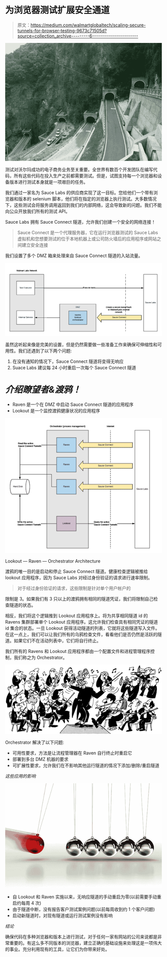# 为浏览器测试扩展安全通道

> 原文：<https://medium.com/walmartglobaltech/scaling-secure-tunnels-for-browser-testing-9673c71505d?source=collection_archive---------6----------------------->

![](img/c041ac2b3929f266be18196895e009dc.png)

测试对沃尔玛成功的电子商务业务至关重要。全世界有数百个开发团队在编写代码，所有这些代码在投入生产之前都需要测试。但是，试图支持每一个浏览器和设备版本进行测试本身就是一项艰巨的任务。

我们通过一家名为 Sauce Labs 的供应商实现了这一目标。您给他们一个带有浏览器和版本的 selenium 脚本，他们将在指定的浏览器上执行测试。大多数情况下，这些测试会将服务调用返回到我们的内部网络，这会导致新的问题。我们不能向公众开放我们所有的测试 API。

Sauce Labs 拥有 Sauce Connect 隧道，允许我们创建一个安全的网络连接！

> Sauce Connect 是一个代理服务器，它在运行浏览器测试的 Sauce Labs 虚拟机和您想要测试的位于本地机器上或公司防火墙后的应用程序或网站之间建立安全连接

我们设置了多个 DMZ 箱来处理来自 Sauce Connect 隧道的入站流量。

![](img/87832471c58cfdb8486cc943ebd33827.png)

虽然这听起来像是完美的设置，但是仍然需要做一些准备工作来确保可伸缩性和可用性。我们还遇到了以下两个问题:

1.  在没有通知的情况下，Sauce Connect 隧道将变得无响应
2.  Suace Labs 建议每 24 小时重启一次每个 Sauce Connect 隧道

# ***介绍瞭望者&渡鸦！***

*   Raven 是一个在 DMZ 中启动 Sauce Connect 隧道的应用程序
*   Lookout 是一个监控渡鸦健康状况的应用程序

![](img/0156deb0c60406144b2926f490268d18.png)

Lookout — Raven — Orchestrator Architecture

渡鸦的唯一目的是启动和停止 Sauce Connect 隧道。健康检查逻辑被推给 lookout 应用程序，因为 Sauce Labs 对经过身份验证的请求进行速率限制。

> 对于经过身份验证的请求，这些限制是针对单个用户帐户的

限制是 3。如果我们有 3 只以上的渡鸦拥有相同的隧道凭证，我们将限制自己检查隧道的状态。

相反，我们将这个逻辑推到 Lookout 应用程序上。将为共享相同隧道 id 的 Ravens 集群部署单个 Lookout 应用程序。这允许我们检查具有相同凭证的隧道 id 集合的状态。一旦 Lookout 获得活动隧道的列表，它就将这些隧道写入文件。在这一点上，我们可以让我们所有的乌鸦检查文件，看看他们是否仍然是活跃的隧道。如果它们不在活动列表中，它们将自行终止。

我们所有的 Ravens 和 Lookout 应用程序都由一个配置文件和进程管理程序控制，我们称之为 Orchestrator。

![](img/4e641b13451d14e5fba605eb544c7a33.png)

Orchestrator 解决了以下问题:

*   可用性要求，方法是让流程管理器在 Raven 自行终止时重启它
*   部署到多台 DMZ 机器的要求
*   可扩展性要求，允许我们在不影响其他运行隧道的情况下添加/删除/重启隧道

*这些应用的影响*

![](img/36ed0a3ce1169b2485008e8dee801b8d.png)

*   自 Lookout 和 Raven 实施以来，无响应隧道的手动重启为零(以前需要手动重启约每周 4 次)
*   由于隧道中断，没有报告客户测试案例问题(以前每周收到约 1 个客户问题)
*   启动新隧道时，对现有隧道或运行测试案例没有影响

*结论*

确保代码在多种浏览器和版本上进行测试，对于任何一家有网站的公司来说都是非常重要的。有这么多不同版本的浏览器，建立正确的基础设施来处理这是一项伟大的事业。充分利用现有的工具，让它们为你带来好处。